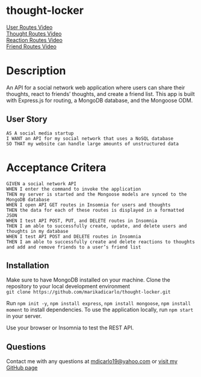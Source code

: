 # thought-locker

[User Routes Video](https://drive.google.com/file/d/1xuuFdSA7GUqMoVp6O-mUkbHwb5iB8bLU/view?usp=sharing) <br />
[Thought Routes Video](https://drive.google.com/file/d/1yoqgXg1rSF1HzxQuQIZ9T-GRcMcIbyMR/view?usp=sharing) <br />
[Reaction Routes Video](https://drive.google.com/file/d/1lYmP3SqXIUAf7epWt7EXsMf2AYzerocq/view?usp=sharing) <br />
[Friend Routes Video](https://drive.google.com/file/d/1woc5eA95xIWnRVG46AIsozYuf3cBAU8f/view?usp=sharing)

# Description
An API for a social network web application where users can share their thoughts, react to friends’ thoughts, and create a friend list. This app is built with Express.js for routing, a MongoDB database, and the Mongoose ODM.

## User Story
```
AS A social media startup
I WANT an API for my social network that uses a NoSQL database
SO THAT my website can handle large amounts of unstructured data
```

# Acceptance Critera
```
GIVEN a social network API
WHEN I enter the command to invoke the application
THEN my server is started and the Mongoose models are synced to the MongoDB database
WHEN I open API GET routes in Insomnia for users and thoughts
THEN the data for each of these routes is displayed in a formatted JSON
WHEN I test API POST, PUT, and DELETE routes in Insomnia
THEN I am able to successfully create, update, and delete users and thoughts in my database
WHEN I test API POST and DELETE routes in Insomnia
THEN I am able to successfully create and delete reactions to thoughts and add and remove friends to a user’s friend list
```

## Installation
Make sure to have MongoDB installed on your machine.
Clone the repository to your local development environment <br />
`git clone https://github.com/marikadicarlo/thought-locker.git`

Run `npm init -y`, `npm install express`, `npm install mongoose`, `npm install moment` to install dependencies. To use the application locally, run `npm start` in your server. 

Use your browser or Insomnia to test the REST API. 

## Questions
Contact me with any questions at <mdicarlo19@yahoo.com> or [visit my GitHub page](https://github.com/marikadicarlo)
